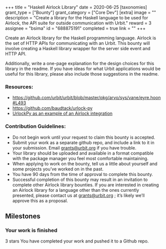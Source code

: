 +++
title = "Haskell Airlock Library"
date = 2020-06-25
[taxonomies]
grant_type = ["Bounty"]
grant_category = ["Core Dev"]
[extra]
image = ""
description = "Create a library for the Haskell language to be used for Airlock, the API suite for outside communication with Urbit."
reward = 3
assignee = "bsima"
id = "688875191"
completed = true
link = ""
+++

Create an Airlock library for the Haskell programming language. Airlock is the set of HTTP APIs for communicating with an Urbit. This bounty will involve creating a Haskell library wrapper for the server side event and HTTP API.

Additionally, write a one-page explanation for the design choices for this library in the readme. If you have ideas for what Urbit applications would be useful for this library, please also include those suggestions in the readme.

### Resources:

- https://github.com/urbit/urbit/blob/master/pkg/arvo/sys/vane/eyre.hoon#L493
- https://github.com/baudtack/urlock-py
- [UrlockPy as an example of an Airlock integration](https://github.com/urbit/docs/pull/892)

### Contribution Guidelines:

- Do not begin work until your request to claim this bounty is accepted.
- Submit your work as a separate github repo, and include a link to it in your submission. Email grants@urbit.org if you have trouble.
- Your library should be uploaded and available in a format compatible with the package manager you feel most comfortable maintaining.
- When applying to work on the bounty, tell us a little about yourself and some projects you’ve worked on in the past.
- You have 90 days from the time of approval to complete this bounty.
- Successful completion of this bounty may result in an invitation to complete other Airlock library bounties. If you are interested in creating an Airlock library for a language other than the ones currently presented, please contact us at grants@urbit.org ; it’s likely we’ll approve this as a proposal.

## Milestones

### Your work is finished

3 stars
You have completed your work and pushed it to a Github repo.
